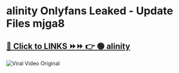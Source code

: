 
 # alinity Onlyfans Leaked - Update Files mjga8

## <h2><a href="https://clipsfans.com/alinity&ref=git">🔗 Click to LINKS ⏩⏩ 👉 🟢 alinity </a></h2>

<a href="https://clipsfans.com/alinity&ref=git" rel="nofollow" data-target="animated-image.originalLink"><img src="https://i.ibb.co.com/xMMVF88/686577567.gif" alt="Viral Video Original" style="max-width: 100%; display: inline-block;" data-target="animated-image.originalImage"></a>

